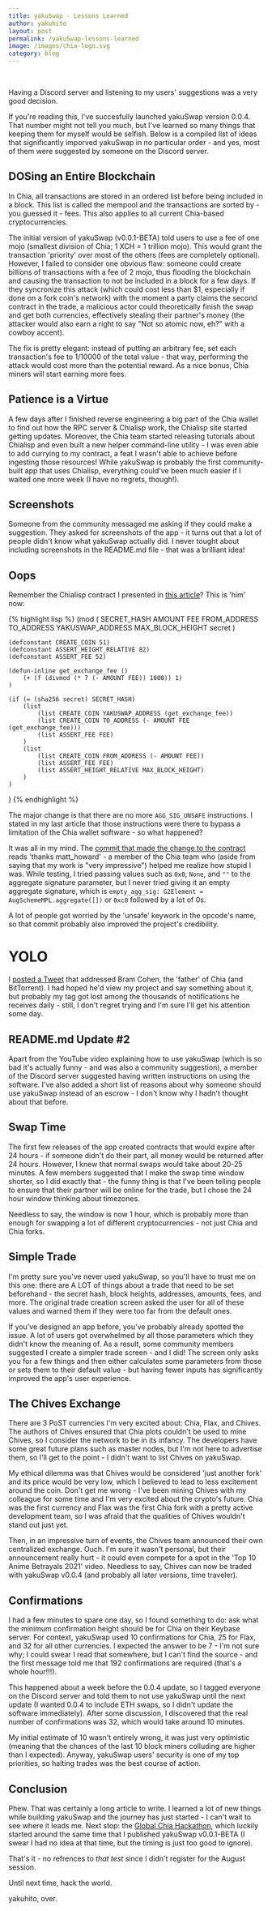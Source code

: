 ```yaml
---
title: yakuSwap - Lessons Learned
author: yakuhito
layout: post
permalink: /yakuSwap-lessons-learned
image: /images/chia-logo.svg
category: blog
---
```


<br/>

Having a Discord server and listening to my users' suggestions was a very good decision.

If you're reading this, I've succesfully launched yakuSwap version 0.0.4. That number might not tell you much, but I've learned so many things that keeping them for myself would be selfish. Below is a compiled list of ideas that significantly imporved yakuSwap in no particular order - and yes, most of them were suggested by someone on the Discord server.

## DOSing an Entire Blockchain

In Chia, all transactions are stored in an ordered list before being included in a block. This list is called the mempool and the transactions are sorted by - you guessed it - fees. This also applies to all current Chia-based cryptocurrencies.

The initial version of yakuSwap (v0.0.1-BETA) told users to use a fee of one mojo (smallest division of Chia; 1 XCH = 1 trillion mojo). This would grant the transaction 'priority' over most of the others (fees are completely optional). However, I failed to consider one obvious flaw: someone could create billions of transactions with a fee of 2 mojo, thus flooding the blockchain and causing the transaction to not be included in a block for a few days. If they syncronize this attack (which could cost less than $1, especially if done on a fork coin's network) with the moment a party claims the second contract in the trade, a malicious actor could theoretically finish the swap and get both currencies, effectively stealing their partner's money (the attacker would also earn a right to say "Not so atomic now, eh?" with a cowboy accent).

The fix is pretty elegant: instead of putting an arbitrary fee, set each transaction's fee to 1/10000 of the total value - that way, performing the attack would cost more than the potential reward. As a nice bonus, Chia miners will start earning more fees.

## Patience is a Virtue

A few days after I finished reverse engineering a big part of the Chia wallet to find out how the RPC server & Chialisp work, the Chialisp site started getting updates. Moreover, the Chia team started releasing tutorials about Chialisp and even built a new helper command-line utility - I was even able to add currying to my contract, a feat I wasn't able to achieve before ingesting those resources! While yakuSwap is probably the first community-built app that uses Chialisp, everything could've been much easier if I waited one more week (I have no regrets, though!).

## Screenshots

Someone from the community messaged me asking if they could make a suggestion. They asked for screenshots of the app - it turns out that a lot of people didn't know what yakuSwap actually did. I never tought about including screenshots in the README.md file - that was a brilliant idea!

## Oops

Remember the Chialisp contract I presented in [this article](https://blog.kuhi.to/crypto-sorcery-trading-cryptocurrencies-without-a-trusted-third-party)? This is 'him' now:

{% highlight lisp %}
(mod (
		SECRET_HASH
		AMOUNT
		FEE
		FROM_ADDRESS
		TO_ADDRESS
		YAKUSWAP_ADDRESS
		MAX_BLOCK_HEIGHT
		secret
	)

	(defconstant CREATE_COIN 51)
	(defconstant ASSERT_HEIGHT_RELATIVE 82)
	(defconstant ASSERT_FEE 52)

	(defun-inline get_exchange_fee () 
		(+ (f (divmod (* 7 (- AMOUNT FEE)) 1000)) 1)
	)

	(if (= (sha256 secret) SECRET_HASH)
		(list 
			(list CREATE_COIN YAKUSWAP_ADDRESS (get_exchange_fee))
			(list CREATE_COIN TO_ADDRESS (- AMOUNT FEE (get_exchange_fee)))
			(list ASSERT_FEE FEE)
		)
		(list
			(list CREATE_COIN FROM_ADDRESS (- AMOUNT FEE))
			(list ASSERT_FEE FEE)
			(list ASSERT_HEIGHT_RELATIVE MAX_BLOCK_HEIGHT)
		)
	)
)
{% endhighlight %}

The major change is that there are no more `AGG_SIG_UNSAFE` instructions. I stated in my last article that those instructions were there to bypass a limitation of the Chia wallet software - so what happened?

It was all in my mind. The [commit that made the change to the contract](https://github.com/Yakuhito/yakuSwap-server/commit/c83682434b1d2dce35f1883a592f6d17dbbbeb8e) reads 'thanks matt_howard' - a member of the Chia team who (aside from saying that my work is "very impressive") helped me realize how stupid I was. While testing, I tried passing values such as `0x0`, `None`, and `""` to the aggregate signature parameter, but I never tried giving it an empty aggregate signature, which is `empty_agg_sig: G2Element = AugSchemeMPL.aggregate([])` or `0xc0` followed by a lot of 0s.

A lot of people got worried by the 'unsafe' keywork in the opcode's name, so that commit probably also improved the project's credibility.

# YOLO

I [posted a Tweet](https://twitter.com/yakuh1t0/status/1427245947705335815?s=20) that addressed Bram Cohen, the 'father' of Chia (and BitTorrent). I had hoped he'd view my project and say something about it, but probably my tag got lost among the thousands of notifications he receives daily - still, I don't regret trying and I'm sure I'll get his attention some day.

## README.md Update #2

Apart from the YouTube video explaining how to use yakuSwap (which is so bad it's actually funny - and was also a community suggestion), a member of the Discord server suggested having written instructions on using the software. I've also added a short list of reasons about why someone should use yakuSwap instead of an escrow - I don't know why I hadn't thought about that before.

## Swap Time

The first few releases of the app created contracts that would expire after 24 hours - if someone didn't do their part, all money would be returned after 24 hours. However, I knew that normal swaps would take about 20-25 minutes. A few members suggested that I make the swap time window shorter, so I did exactly that - the funny thing is that I've been telling people to ensure that their partner will be online for the trade, but I chose the 24 hour window thinking about timezones.

Needless to say, the window is now 1 hour, which is probably more than enough for swapping a lot of different cryptocurrencies - not just Chia and Chia forks.

## Simple Trade

I'm pretty sure you've never used yakuSwap, so you'll have to trust me on this one: there are A LOT of things about a trade that need to be set beforehand - the secret hash, block heights, addresses, amounts, fees, and more. The original trade creation screen asked the user for all of these values and warned them if they were too far from the default ones.

If you've designed an app before, you've probably already spotted the issue. A lot of users got overwhelmed by all those parameters which they didn't know the meaning of. As a result, some community members suggested I create a simpler trade screen - and I did! The screen only asks you for a few things and then either calculates some parameters from those or sets them to their default value - but having fewer inputs has significantly improved the app's user experience.

## The Chives Exchange

There are 3 PoST currencies I'm very excited about: Chia, Flax, and Chives. The authors of Chives ensured that Chia plots couldn't be used to mine Chives, so I consider the network to be in its infancy. The developers have some great future plans such as master nodes, but I'm not here to advertise them, so I'll get to the point - I didn't want to list Chives on yakuSwap.

My ethical dilemma was that Chives would be considered 'just another fork' and its price would be very low, which I believed to lead to less excitement around the coin. Don't get me wrong - I've been mining Chives with my colleague for some time and I'm very excited about the crypto's future. Chia was the first currency and Flax was the first Chia fork with a pretty active development team, so I was afraid that the qualities of Chives wouldn't stand out just yet.

Then, in an impressive turn of events, the Chives team announced their own centralized exchange. Ouch. I'm sure it wasn't personal, but their announcement really hurt - it could even compete for a spot in the 'Top 10 Anime Betrayals 2021' video. Needless to say, Chives can now be traded with yakuSwap v0.0.4 (and probably all later versions, time traveler).

## Confirmations

I had a few minutes to spare one day, so I found something to do: ask what the minimum confirmation height should be for Chia on their Keybase server. For context, yakuSwap used 10 confirmations for Chia, 25 for Flax, and 32 for all other currencies. I expected the answer to be 7 - I'm not sure why; I could swear I read that somewhere, but I can't find the source - and the first message told me that 192 confirmations are required (that's a whole hour!!!).

This happened about a week before the 0.0.4 update, so I tagged everyone on the Discord server and told them to not use yakuSwap until the next update (I wanted 0.0.4 to include ETH swaps, so I didn't update the software immediately). After some discussion, I discovered that the real number of confirmations was 32, which would take around 10 minutes.

My initial estimate of 10 wasn't entirely wrong, it was just very optimistic (meaning that the chances of the last 10 block miners colluding are higher than I expected). Anyway, yakuSwap users' security is one of my top priorities, so halting trades was the best course of action.

## Conclusion
Phew. That was certainly a long article to write. I learned a lot of new things while building yakuSwap and the journey has just started - I can't wait to see where it leads me. Next stop: the [Global Chia Hackathon](https://chiahackathon2021.devpost.com/), which luckily started around the same time that I published yakuSwap v0.0.1-BETA (I swear I had no idea at that time, but the timing is just too good to ignore).

That's it - no refrences to *that test* since I didn't register for the August session.

Until next time, hack the world.

yakuhito, over.